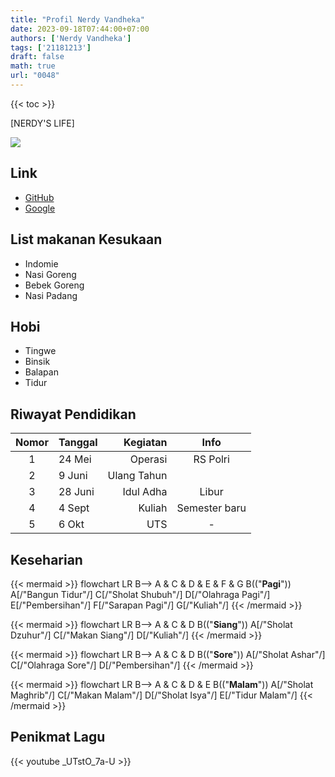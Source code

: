 ```yaml
---
title: "Profil Nerdy Vandheka"
date: 2023-09-18T07:44:00+07:00
authors: ['Nerdy Vandheka']
tags: ['21181213']
draft: false
math: true
url: "0048"
---
```

{{< toc >}}

[NERDY'S LIFE]

![](https://tse3.mm.bing.net/th?id=OIP.AU1puWN7VtY-xFReAq7OLgAAAA&pid=Api&P=0&h=180)

## Link
+ [GitHub](https://nerdyvandheka.github.io/lecture-notes/)
+ [Google](https://www.Google.com)

## List makanan Kesukaan
+ Indomie
+ Nasi Goreng
+ Bebek Goreng
+ Nasi Padang

## Hobi
+ Tingwe
+ Binsik
+ Balapan
+ Tidur

## Riwayat Pendidikan
Nomor | Tanggal | Kegiatan | Info
:-: | :- | -: | :-:
1 | 24 Mei | Operasi| RS Polri
2 | 9 Juni | Ulang Tahun | 
3 | 28 Juni | Idul Adha | Libur
4 | 4 Sept | Kuliah | Semester baru
5 | 6 Okt | UTS | -

## Keseharian
{{< mermaid >}}
flowchart LR
  B--> A & C & D & E & F & G
  B(("<b>Pagi</b>"))
  A[/"Bangun Tidur"/]
  C[/"Sholat Shubuh"/]
  D[/"Olahraga Pagi"/]
  E[/"Pembersihan"/]
  F[/"Sarapan Pagi"/]
  G[/"Kuliah"/]
{{< /mermaid >}}

{{< mermaid >}}
flowchart LR
  B--> A & C & D 
  B(("<b>Siang</b>"))
  A[/"Sholat Dzuhur"/]
  C[/"Makan Siang"/]
  D[/"Kuliah"/]
{{< /mermaid >}}

{{< mermaid >}}
flowchart LR
  B--> A & C & D 
  B(("<b>Sore</b>"))
  A[/"Sholat Ashar"/]
  C[/"Olahraga Sore"/]
  D[/"Pembersihan"/]
{{< /mermaid >}}

{{< mermaid >}}
flowchart LR
  B--> A & C & D & E
  B(("<b>Malam</b>"))
  A[/"Sholat Maghrib"/]
  C[/"Makan Malam"/]
  D[/"Sholat Isya"/]
  E[/"Tidur Malam"/]
{{< /mermaid >}}

## Penikmat Lagu 
{{< youtube _UTstO_7a-U >}}